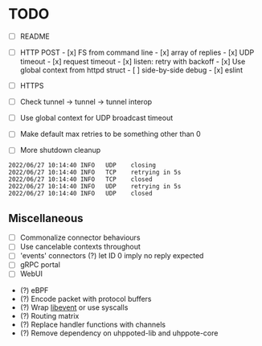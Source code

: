 # TODO

- [ ] README

- [ ] HTTP POST
      - [x] FS from command line
      - [x] array of replies
      - [x] UDP timeout
      - [x] request timeout
      - [x] listen: retry with backoff
      - [x] Use global context from httpd struct
      - [ ] side-by-side debug
      - [x] eslint

- [ ] HTTPS

- [ ] Check tunnel -> tunnel -> tunnel interop
- [ ] Use global context for UDP broadcast timeout
- [ ] Make default max retries to be something other than 0
- [ ] More shutdown cleanup
```
2022/06/27 10:14:40 INFO   UDP    closing
2022/06/27 10:14:40 INFO   TCP    retrying in 5s
2022/06/27 10:14:40 INFO   TCP    closed
2022/06/27 10:14:40 INFO   UDP    retrying in 5s
2022/06/27 10:14:40 INFO   UDP    closed
```

## Miscellaneous

- [ ] Commonalize connector behaviours
- [ ] Use cancelable contexts throughout
- [ ] 'events' connectors
      (?) let ID 0 imply no reply expected
- [ ] gRPC portal
- [ ] WebUI

- (?) eBPF
- (?) Encode packet with protocol buffers
- (?) Wrap [libevent](https://libevent.org) or use syscalls
- (?) Routing matrix
- (?) Replace handler functions with channels
- (?) Remove dependency on uhppoted-lib and uhppote-core

